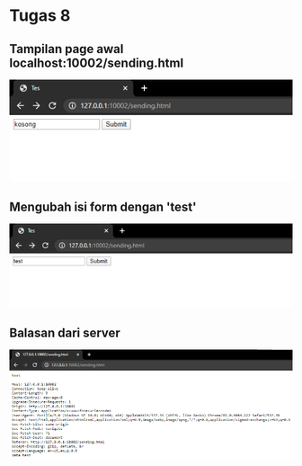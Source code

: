# Tugas 8

## Tampilan page awal localhost:10002/sending.html
![1](images/tampilan_awal.png)

## Mengubah isi form dengan 'test'
![1](images/tampilan_akhir.png)

## Balasan dari server
![1](images/hasil_akhir.png)

